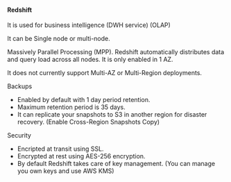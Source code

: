 #### Redshift

It is used for business intelligence (DWH service) (OLAP)

It can be Single node or multi-node.

Massively Parallel Processing (MPP). Redshift automatically distributes data and query load across all nodes. 
It is only enabled in 1 AZ.

It does not currently support Multi-AZ or Multi-Region deployments.

Backups
-   Enabled by default with 1 day period retention.
-   Maximum retention period is 35 days.
-   It can replicate your snapshots to S3 in another region for disaster recovery. (Enable Cross-Region Snapshots Copy)


Security
-   Encripted at transit using SSL.
-   Encrypted at rest using AES-256 encryption.
-   By default Redshift takes care of key management. (You can manage you own keys and use AWS KMS)
